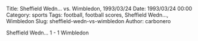 Title: Sheffield Wedn… vs. Wimbledon, 1993/03/24
Date: 1993/03/24 00:00
Category: sports
Tags: football, football scores, Sheffield Wedn…, Wimbledon
Slug: sheffield-wedn-vs-wimbledon
Author: carbonero


Sheffield Wedn… 1 - 1 Wimbledon
